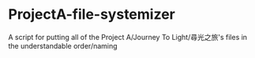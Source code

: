 # ProjectA-file-systemizer
A script for putting all of the Project A/Journey To Light/尋光之旅's files in the understandable order/naming
